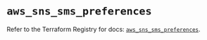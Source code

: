 # `aws_sns_sms_preferences`

Refer to the Terraform Registry for docs: [`aws_sns_sms_preferences`](https://registry.terraform.io/providers/hashicorp/aws/4.54.0/docs/resources/sns_sms_preferences).
